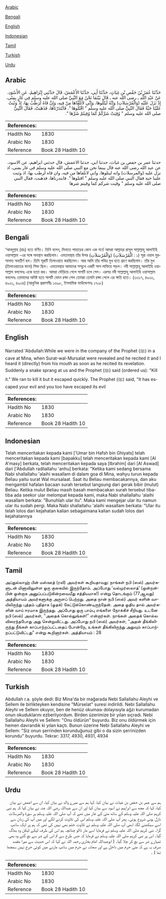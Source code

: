 [Arabic](#arabic)

[Bengali](#bengali)

[English](#english)

[Indonesian](#indonesian)

[Tamil](#tamil)

[Turkish](#turkish)

[Urdu](#urdu)

## Arabic


<div dir="rtl" lang="ar" style={{fontSize:'larger',backgroundColor:'#f8f9fa',padding:20}}>
حَدَّثَنَا عُمَرُ بْنُ حَفْصِ بْنِ غِيَاثٍ، حَدَّثَنَا أَبِي، حَدَّثَنَا الأَعْمَشُ، قَالَ حَدَّثَنِي إِبْرَاهِيمُ، عَنِ الأَسْوَدِ، عَنْ عَبْدِ اللَّهِ ـ رضى الله عنه ـ قَالَ بَيْنَمَا نَحْنُ مَعَ النَّبِيِّ صلى الله عليه وسلم فِي غَارٍ بِمِنًى، إِذْ نَزَلَ عَلَيْهِ ‏(‏وَالْمُرْسَلاَتِ‏)‏ وَإِنَّهُ لَيَتْلُوهَا، وَإِنِّي لأَتَلَقَّاهَا مِنْ فِيهِ، وَإِنَّ فَاهُ لَرَطْبٌ بِهَا، إِذْ وَثَبَتْ عَلَيْنَا حَيَّةٌ فَقَالَ النَّبِيُّ صلى الله عليه وسلم ‏"‏ اقْتُلُوهَا ‏"‏‏.‏ فَابْتَدَرْنَاهَا، فَذَهَبَتْ، فَقَالَ النَّبِيُّ صلى الله عليه وسلم ‏"‏ وُقِيَتْ شَرَّكُمْ كَمَا وُقِيتُمْ شَرَّهَا ‏"‏‏.‏
</div>
<div style={{backgroundColor:'#f8f9fa',padding:20, marginBottom: 10}}><table> <thead> <tr> <th>References:</th> <th></th> </tr> </thead> <tbody><tr><td>Hadith No</td><td>1830</td></tr><tr><td>Arabic No</td><td>1830</td></tr><tr><td>Reference</td><td>Book 28 Hadith 10</td></tr></tbody></table></div>


<div dir="rtl" lang="ar" style={{fontSize:'larger',backgroundColor:'#f8f9fa',padding:20}}>
حدثنا عمر بن حفص بن غياث، حدثنا ابي، حدثنا الاعمش، قال حدثني ابراهيم، عن الاسود، عن عبد الله رضى الله عنه قال بينما نحن مع النبي صلى الله عليه وسلم في غار بمنى، اذ نزل عليه (والمرسلات) وانه ليتلوها، واني لاتلقاها من فيه، وان فاه لرطب بها، اذ وثبت علينا حية فقال النبي صلى الله عليه وسلم " اقتلوها ". فابتدرناها، فذهبت، فقال النبي صلى الله عليه وسلم " وقيت شركم كما وقيتم شرها
</div>
<div style={{backgroundColor:'#f8f9fa',padding:20, marginBottom: 10}}><table> <thead> <tr> <th>References:</th> <th></th> </tr> </thead> <tbody><tr><td>Hadith No</td><td>1830</td></tr><tr><td>Arabic No</td><td>1830</td></tr><tr><td>Reference</td><td>Book 28 Hadith 10</td></tr></tbody></table></div>

## Bengali


<div dir="ltr" lang="bn" style={{fontSize:'larger',backgroundColor:'#f8f9fa',padding:20}}>
‘আবদুল্লাহ (রাঃ) হতে বর্ণিত। তিনি বলেন, মিনাতে পাহাড়ের কোন এক গর্তে আমরা আল্লাহর রাসূল সাল্লাল্লাহু আলাইহি ওয়াসাল্লাম -এর সঙ্গে অবস্থান করছিলাম। এমতাবস্থায় তাঁর উপর (وَالْمُرْسَلاَتِ) (الْمُرْسَلاَتِ : ১) সূরা ওয়াল মুরসালাত অবতীর্ণ হল। তিনি সূরাটি তিলাওয়াত করছিলেন। আর আমি তাঁর পবিত্র মুখ হতে গ্রহণ করছিলাম। তাঁর মুখ (তিলাওয়াতের ফলে) সিক্ত ছিল। এমতাবস্থায় আমাদের সম্মুখে একটি সাপ লাফিয়ে পড়ল। নবী সাল্লাল্লাহু আলাইহি ওয়াসাল্লাম বললেনঃ একে হত্যা কর। আমরা দৌড়িয়ে গেলে সাপটি চলে গেল। এরপর নবী সাল্লাল্লাহু আলাইহি ওয়াসাল্লাম বললেনঃ তোমাদের অনিষ্ট হতে সাপটি যেমন রক্ষা পেল তোমরা তেমনি রক্ষা পেলে এর ক্ষতি হতে। (৩৩১৭, ৪৯৩০, ৪৯৩১, ৪৯৩৪) (আধুনিক প্রকাশনীঃ ১৬৯৮, ইসলামিক ফাউন্ডেশনঃ ১৭০৮)
</div>
<div style={{backgroundColor:'#f8f9fa',padding:20, marginBottom: 10}}><table> <thead> <tr> <th>References:</th> <th></th> </tr> </thead> <tbody><tr><td>Hadith No</td><td>1830</td></tr><tr><td>Arabic No</td><td>1830</td></tr><tr><td>Reference</td><td>Book 28 Hadith 10</td></tr></tbody></table></div>

## English


<div dir="ltr" lang="en" style={{fontSize:'larger',backgroundColor:'#f8f9fa',padding:20}}>
Narrated 'Abdullah:While we were in the company of the Prophet (ﷺ) in a cave at Mina, when Surat-wal-Mursalat were revealed and he recited it and I heard it (directly) from his mouth as soon as he recited its revelation. Suddenly a snake sprang at us and the Prophet (ﷺ) said (ordered us): "Kill it." We ran to kill it but it escaped quickly. The Prophet (ﷺ) said, "It has escaped your evil and you too have escaped its evil
</div>
<div style={{backgroundColor:'#f8f9fa',padding:20, marginBottom: 10}}><table> <thead> <tr> <th>References:</th> <th></th> </tr> </thead> <tbody><tr><td>Hadith No</td><td>1830</td></tr><tr><td>Arabic No</td><td>1830</td></tr><tr><td>Reference</td><td>Book 28 Hadith 10</td></tr></tbody></table></div>

## Indonesian


<div dir="ltr" lang="id" style={{fontSize:'larger',backgroundColor:'#f8f9fa',padding:20}}>
Telah menceritakan kepada kami ['Umar bin Hafsh bin Ghiyats] telah menceritakan kepada kami [bapakku] telah menceritakan kepada kami [Al A'masy] berkata, telah menceritakan kepada saya [Ibrahim] dari [Al Aswad] dari ['Abdullah radliallahu 'anhu] berkata: "Ketika kami sedang bersama Nabi shallallahu 'alaihi wasallam di dalam goa di Mina, wahyu turun kepada Beliau yaitu surat Wal mursalaat. Saat itu Beliau membacakannya, dan aku mengambil hafalan bacaan surah tersebut langsung dari gerak bibir (mulut) Beliau. Ketika mulut Beliau masih basah membacakan surah tersebut tiba-tiba ada seekor ular melompat kepada kami, maka Nabi shallallahu 'alaihi wasallam berkata: "Bunuhlah ular itu". Maka kami mengejar ular itu namun ular itu sudah pergi. Maka Nabi shallallahu 'alaihi wasallam berkata: "Ular itu telah lolos dari kejahatan kalian sebagaimana kalian sudah lolos dari kejahatannya
</div>
<div style={{backgroundColor:'#f8f9fa',padding:20, marginBottom: 10}}><table> <thead> <tr> <th>References:</th> <th></th> </tr> </thead> <tbody><tr><td>Hadith No</td><td>1830</td></tr><tr><td>Arabic No</td><td>1830</td></tr><tr><td>Reference</td><td>Book 28 Hadith 10</td></tr></tbody></table></div>

## Tamil


<div dir="ltr" lang="ta" style={{fontSize:'larger',backgroundColor:'#f8f9fa',padding:20}}>
அப்துல்லாஹ் பின் மஸ்ஊத் (ரலி) அவர்கள் கூறியதாவது: நாங்கள் நபி (ஸல்) அவர்களுடன் மினாவிலுள்ள ஒரு குகையில் இருந்தோம். அப்போது ‘வல்முர்ஸலாத்’ (ஒன்றன்பின் ஒன்றாக அனுப்பப்படுகின்றவைமீது சத்தியமாக!) என்று தொடங்கும் (77ஆவது) அத்தியாயம் அவர்களுக்கு அருளப் பெற்றது. அதை நான் நபி (ஸல்) அவர் களின் வாயிலிருந்து புத்தம் புதிதாக (ஓதக்) கேட்டுக்கொண்டிருந்தேன். அதை ஓதிய தால் அவர்களின் வாய் ஈரமாக இருந்தது. அப்போது ஒரு பாம்பு எங்களை நோக்கிச் சீறியது. உடனே நபி (ஸல்) அவர்கள், “அதைக் கொல்லுங்கள்!” என்றார்கள். நாங்கள் அதைக் கொல்ல விரைந்தபோது அது சென்றுவிட்டது. அப்போது நபி (ஸல்) அவர்கள், “அதன் தீங்கிலிருந்து நீங்கள் காப்பாற்றப்பட்டதைப் போன்றே, உங்கள் தீங்கிலிருந்து அதுவும் காப்பாற்றப்பட்டுவிட்டது” என்று கூறினார்கள். அத்தியாயம் : 28
</div>
<div style={{backgroundColor:'#f8f9fa',padding:20, marginBottom: 10}}><table> <thead> <tr> <th>References:</th> <th></th> </tr> </thead> <tbody><tr><td>Hadith No</td><td>1830</td></tr><tr><td>Arabic No</td><td>1830</td></tr><tr><td>Reference</td><td>Book 28 Hadith 10</td></tr></tbody></table></div>

## Turkish


<div dir="ltr" lang="tr" style={{fontSize:'larger',backgroundColor:'#f8f9fa',padding:20}}>
Abdullah r.a. şöyle dedi: Biz Mina'da bir mağarada Nebi Sallallahu Aleyhi ve Sellem ile birlikteyken kendisine "Mürselat" suresi indirildi. Nebi Sallallahu Aleyhi ve Sellem okuyor, ben de henüz okuması dolayısıyla ağzı kurumadan onun okuduklarını ezberliyordum. Birden üzerimize bir yılan sıçradı. Nebi Sallallahu Aleyhi ve Sellem: "Onu öldürün" buyurdu. Biz onu öldürmek için hemen davrandık ki yılan kaçtı. Bunun üzerine Nebi Sallallahu Aleyhi ve Sellem: "Siz onun şerrinden korunduğunuz gibi o da sizin şerrinizden korundu" buyurdu. Tekrar: 3317, 4930, 4931, 4934
</div>
<div style={{backgroundColor:'#f8f9fa',padding:20, marginBottom: 10}}><table> <thead> <tr> <th>References:</th> <th></th> </tr> </thead> <tbody><tr><td>Hadith No</td><td>1830</td></tr><tr><td>Arabic No</td><td>1830</td></tr><tr><td>Reference</td><td>Book 28 Hadith 10</td></tr></tbody></table></div>

## Urdu


<div dir="rtl" lang="ur" style={{fontSize:'larger',backgroundColor:'#f8f9fa',padding:20}}>
ہم سے عمر بن حفص بن غیاث نے بیان کیا، کہا ہم سے میرے والد نے بیان کیا، ان سے اعمش نے بیان کیا، کہا کہ مجھ سے ابراہیم نے اسود سے بیان کیا اور ان سے عبداللہ رضی اللہ عنہ نے بیان کیا کہ ہم نبی کریم صلی اللہ علیہ وسلم کے ساتھ منیٰ کے غار میں تھے کہ آپ صلی اللہ علیہ وسلم پر سورۃ والمرسلات نازل ہونی شروع ہوئی۔ پھر آپ صلی اللہ علیہ وسلم اس کی تلاوت کرنے لگے اور میں آپ کی زبان سے اسے سیکھنے لگا، ابھی آپ صلی اللہ علیہ وسلم نے تلاوت ختم بھی نہیں کی تھی کہ ہم پر ایک سانپ گرا۔ نبی کریم صلی اللہ علیہ وسلم نے فرمایا اسے مار ڈالو چنانچہ ہم اس کی طرف لپکے لیکن وہ بھاگ گیا۔ اس پر نبی کریم صلی اللہ علیہ وسلم نے فرمایا کہ جس طرح سے تم اس کے شر سے بچ گئے وہ بھی تمہارے شر سے بچ کر چلا گیا۔ ( ابوعبداللہ امام بخاری رحمہ اللہ نے کہا کہ اس حدیث سے میرا مقصد صرف یہ ہے کہ منیٰ حرم میں داخل ہے اور صحابہ نے حرم میں سانپ مارنے میں کوئی حرج نہیں سمجھا تھا ) ۔
</div>
<div style={{backgroundColor:'#f8f9fa',padding:20, marginBottom: 10}}><table> <thead> <tr> <th>References:</th> <th></th> </tr> </thead> <tbody><tr><td>Hadith No</td><td>1830</td></tr><tr><td>Arabic No</td><td>1830</td></tr><tr><td>Reference</td><td>Book 28 Hadith 10</td></tr></tbody></table></div>